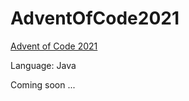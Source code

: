 # AdventOfCode2021
[Advent of Code 2021](https://adventofcode.com/2021)

Language: Java

Coming soon ...
